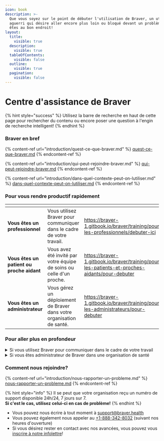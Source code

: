 ```yaml
---
icon: book
description: >-
  Que vous soyez sur le point de débuter l'utilisation de Braver, un utilisateur
  aguerri qui désire aller encore plus loin ou bloqué devant un problème, vous
  êtes au bon endroit!
layout:
  title:
    visible: true
  description:
    visible: true
  tableOfContents:
    visible: false
  outline:
    visible: true
  pagination:
    visible: false
---
```


# Centre d'assistance de Braver

{% hint style="success" %}
Utilisez la barre de recherche en haut de cette page pour rechercher du contenu ou encore poser une question à l'engin de recherche intelligent!
{% endhint %}

### Braver en bref

{% content-ref url="introduction/quest-ce-que-braver.md" %}
[quest-ce-que-braver.md](introduction/quest-ce-que-braver.md)
{% endcontent-ref %}

{% content-ref url="introduction/qui-peut-rejoindre-braver.md" %}
[qui-peut-rejoindre-braver.md](introduction/qui-peut-rejoindre-braver.md)
{% endcontent-ref %}

{% content-ref url="introduction/dans-quel-contexte-peut-on-lutiliser.md" %}
[dans-quel-contexte-peut-on-lutiliser.md](introduction/dans-quel-contexte-peut-on-lutiliser.md)
{% endcontent-ref %}

### Pour vous rendre productif rapidement

<table data-view="cards"><thead><tr><th></th><th></th><th data-hidden data-card-target data-type="content-ref"></th><th data-hidden data-card-cover data-type="files"></th></tr></thead><tbody><tr><td><strong>Vous êtes un professionnel</strong></td><td>Vous utilisez Braver pour communiquer dans le cadre de votre travail.</td><td><a href="https://braver-1.gitbook.io/braver/training/pour-les-professionnels/debuter-ici">https://braver-1.gitbook.io/braver/training/pour-les-professionnels/debuter-ici</a></td><td><a href=".gitbook/assets/clinician-woman-1.jpg">clinician-woman-1.jpg</a></td></tr><tr><td><strong>Vous êtes un patient ou proche aidant</strong></td><td>Vous avez été invité par votre équipe de soins ou celle d'un proche.</td><td><a href="https://braver-1.gitbook.io/braver/training/pour-les-patients-et-proches-aidants/pour-debuter">https://braver-1.gitbook.io/braver/training/pour-les-patients-et-proches-aidants/pour-debuter</a></td><td><a href=".gitbook/assets/iStock-2063461725 copy.jpg">iStock-2063461725 copy.jpg</a></td></tr><tr><td><strong>Vous êtes un administrateur</strong></td><td>Vous gérez un déploiement de Braver dans votre organisation de santé.</td><td><a href="https://braver-1.gitbook.io/braver/training/pour-les-administrateurs/pour-debuter">https://braver-1.gitbook.io/braver/training/pour-les-administrateurs/pour-debuter</a></td><td><a href=".gitbook/assets/professional-woman-1.jpg">professional-woman-1.jpg</a></td></tr></tbody></table>

### Pour aller plus en profondeur

<details>

<summary>Si vous utilisez Braver pour communiquer dans le cadre de votre travail</summary>

Voici des sections de la documentation qui pourrait vous être utiles:

* [Création de compte](pour-les-professionnels/creation-de-compte/)
* [Le réseau](pour-les-professionnels/reseau/)
* [Fils de discussion](pour-les-professionnels/fils-de-discussions/)
* [Appels audios et vidéos](pour-les-professionnels/appels-audios-et-videos/)
* [Canaux de soins](pour-les-professionnels/canaux-de-soins/)
* [Fiches patients](pour-les-professionnels/fiches-patients/)
* [Équipes](pour-les-professionnels/equipes/)
* [Communication patients et proches aidant](pour-les-professionnels/communication-patients-et-proche-aidants/)
* [Gestion du profil](pour-les-professionnels/gestion-du-profil/)
* [Gestion des notifications](pour-les-professionnels/gestion-des-notifications/)
* [Sécurité](pour-les-professionnels/securite/)

</details>

<details>

<summary>Si vous êtes administrateur de Braver dans une organisation de santé</summary>

Voici des sections de la documentation qui pourrait vous être utiles:

* [Unités organisationnelles](pour-les-administrateurs/unites-organisationelles/)
* [Lieux de travail](pour-les-administrateurs/lieux-de-travail/)
* [Équipes](pour-les-administrateurs/equipes/)
* [Utilisateurs](pour-les-administrateurs/utilisateurs/)
* [Journaux d'audit](pour-les-administrateurs/journaux-daudit/)
* [Bottins](pour-les-administrateurs/bottins.md)

</details>

### Comment nous rejoindre?

{% content-ref url="introduction/nous-rapporter-un-probleme.md" %}
[nous-rapporter-un-probleme.md](introduction/nous-rapporter-un-probleme.md)
{% endcontent-ref %}

{% hint style="info" %}
Il se peut que votre organisation reçu un numéro de support disponible 24h/24, 7 jours sur 7.\
**Si c'est le cas, utilisez celui-ci en cas de problème!**
{% endhint %}

* Vous pouvez nous écrire à tout moment à [support@braver.health](mailto:support@braver.health)
* Vous pouvez également nous appeler au [+1-888-342-8032](tel:1-888-342-8032) (suivant nos heures d'ouverture)
* Si vous désirez rester en contact avec nos avancées, vous pouvez vous [inscrire à notre infolettre](https://braverhealth.typeform.com/to/htc30Hk5#email=xxxxx\&language=fr)!
